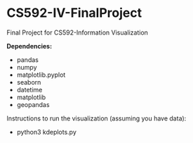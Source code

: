 
# CS592-IV-FinalProject
Final Project for CS592-Information Visualization

**Dependencies:**
- pandas
- numpy
- matplotlib.pyplot
- seaborn
- datetime
- matplotlib
- geopandas 

Instructions to run the visualization (assuming you have data):
- python3 kdeplots.py

